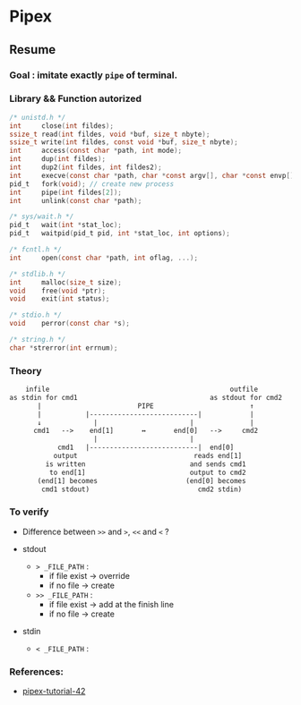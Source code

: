 # Pipex

## Resume

### Goal : imitate exactly `pipe` of terminal.

### Library && Function autorized

```c
/* unistd.h */
int		close(int fildes);
ssize_t read(int fildes, void *buf, size_t nbyte);
ssize_t write(int fildes, const void *buf, size_t nbyte);
int		access(const char *path, int mode);
int		dup(int fildes);
int		dup2(int fildes, int fildes2);
int		execve(const char *path, char *const argv[], char *const envp[]);
pid_t	fork(void); // create new process
int		pipe(int fildes[2]);
int		unlink(const char *path);

/* sys/wait.h */
pid_t	wait(int *stat_loc);
pid_t	waitpid(pid_t pid, int *stat_loc, int options);

/* fcntl.h */
int		open(const char *path, int oflag, ...);

/* stdlib.h */
int		malloc(size_t size);
void	free(void *ptr);
void	exit(int status);

/* stdio.h */
void	perror(const char *s);

/* string.h */
char *strerror(int errnum);

```

### Theory

```txt
    infile                                             outfile
as stdin for cmd1                                 as stdout for cmd2
       |                        PIPE                        ↑
       |           |---------------------------|            |
       ↓             |                       |              |
      cmd1   -->    end[1]       ↔       end[0]   -->     cmd2
                     |                       |
            cmd1   |---------------------------|  end[0]
           output                             reads end[1]
         is written                          and sends cmd1
          to end[1]                          output to cmd2
       (end[1] becomes                      (end[0] becomes
        cmd1 stdout)                           cmd2 stdin)

```

### To verify

- Difference between `>>` and `>`, `<<` and `<` ?

- stdout
  - `> _FILE_PATH` :
    - if file exist -> override
    - if no file -> create
  - `>> _FILE_PATH` :
    - if file exist -> add at the finish line
    - if no file -> create
- stdin
  - `< _FILE_PATH` :

### References:

- [pipex-tutorial-42](https://csnotes.medium.com/pipex-tutorial-42-project-4469f5dd5901)
